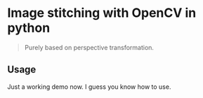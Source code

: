 # Image stitching with OpenCV in python
> Purely based on perspective transformation.

## Usage

Just a working demo now. I guess you know how to use.